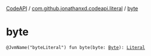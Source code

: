 [CodeAPI](../index.md) / [com.github.jonathanxd.codeapi.literal](index.md) / [byte](.)

# byte

`@JvmName("byteLiteral") fun byte(byte: `[`Byte`](https://kotlinlang.org/api/latest/jvm/stdlib/kotlin/-byte/index.html)`): `[`Literal`](-literal/index.md)